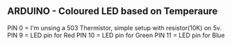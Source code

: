 ARDUINO - Coloured LED based on Temperaure
------------------------------------------

PIN 0  = I'm unsing a 503 Thermistor, simple setup with resistor(10K) on 5v.
PIN 9  = LED pin for Red
PIN 10 = LED pin for Green
PIN 11 = LED pin for Blue
